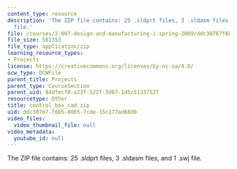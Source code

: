 ```yaml
---
content_type: resource
description: 'The ZIP file contains: 25 .sldprt files, 3 .sldasm files, and 1 .swj
  file.'
file: /courses/2-007-design-and-manufacturing-i-spring-2009/ddc30767f6b588657cde15c177ad68d0_control_box_cad.zip
file_size: 581353
file_type: application/zip
learning_resource_types:
- Projects
license: https://creativecommons.org/licenses/by-nc-sa/4.0/
ocw_type: OCWFile
parent_title: Projects
parent_type: CourseSection
parent_uid: 84dfecf8-a23f-522f-3d67-1d5c5133752f
resourcetype: Other
title: control_box_cad.zip
uid: ddc30767-f6b5-8865-7cde-15c177ad68d0
video_files:
  video_thumbnail_file: null
video_metadata:
  youtube_id: null
---
```

The ZIP file contains: 25 .sldprt files, 3 .sldasm files, and 1 .swj file.